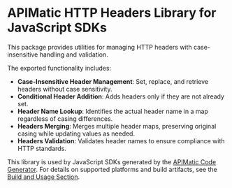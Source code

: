 # APIMatic HTTP Headers Library for JavaScript SDKs

This package provides utilities for managing HTTP headers with case-insensitive handling and validation.

The exported functionality includes:

* **Case-Insensitive Header Management**: Set, replace, and retrieve headers without case sensitivity.
* **Conditional Header Addition**: Adds headers only if they are not already set.
* **Header Name Lookup**: Identifies the actual header name in a map regardless of casing differences.
* **Headers Merging**: Merges multiple header maps, preserving original casing while updating values as needed.
* **Headers Validation**: Validates header names to ensure compliance with HTTP standards.

This library is used by JavaScript SDKs generated by the [APIMatic Code Generator](http://www.apimatic.io). For details on supported platforms and build artifacts, see the [Build and Usage Section](https://github.com/apimatic/apimatic-js-runtime?tab=readme-ov-file#builds-and-usage).